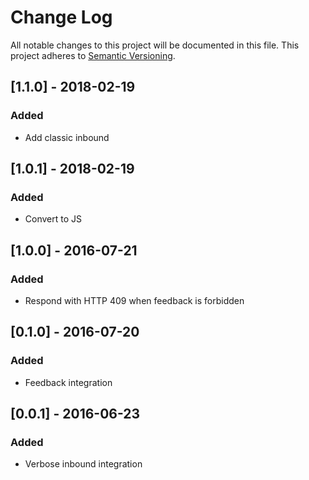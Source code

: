 # Change Log
All notable changes to this project will be documented in this file.
This project adheres to [Semantic Versioning](http://semver.org/).

## [1.1.0] - 2018-02-19
### Added
- Add classic inbound

## [1.0.1] - 2018-02-19
### Added
- Convert to JS

## [1.0.0] - 2016-07-21
### Added
- Respond with HTTP 409 when feedback is forbidden

## [0.1.0] - 2016-07-20
### Added
- Feedback integration

## [0.0.1] - 2016-06-23
### Added
- Verbose inbound integration
